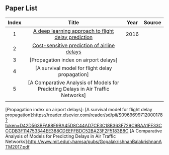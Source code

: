 ## Paper List
                
| Index |                                       Title                                      | Year | Source |
|:-----:|:--------------------------------------------------------------------------------:|:----:|:------:|
|   1   | [A deep learning approach to flight delay prediction]                            | 2016 |        |
|   2   | [Cost-sensitive prediction of airline delays]                                    |      |        |
|   3   | [Propagation index on airport delays]                                            |      |        |
|   4   | [A survival model for flight delay propagation]                                  |      |        |
|   5   | [A Comparative Analysis of Models for Predicting Delays in Air Traffic Networks] |      |        |
|       |                                                                                  |      |        |




[A deep learning approach to flight delay prediction]: https://ieeexplore.ieee.org/stamp/stamp.jsp?tp=&arnumber=7778092
[Cost-sensitive prediction of airline delays]:https://ieeexplore.ieee.org/stamp/stamp.jsp?tp=&arnumber=8102035
[Propagation index on airport delays]:
[A survival model for flight delay propagation]:https://reader.elsevier.com/reader/sd/pii/S0969699712000178?token=D42D563BFA88E9BA45D8C44AD7CE3C18B363F729C9BAA1FE33CCCDB3F114753344EE388CDEEFFBDC52BA23F2F5183B8C
[A Comparative Analysis of Models for Predicting Delays in Air Traffic Networks]:http://www.mit.edu/~hamsa/pubs/GopalakrishnanBalakrishnanATM2017.pdf
